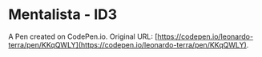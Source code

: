 # Mentalista - ID3

A Pen created on CodePen.io. Original URL: [https://codepen.io/leonardo-terra/pen/KKqQWLY](https://codepen.io/leonardo-terra/pen/KKqQWLY).


